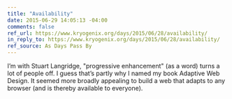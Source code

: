 ```yaml
---
title: "Availability"
date: 2015-06-29 14:05:13 -04:00
comments: false
ref_url: https://www.kryogenix.org/days/2015/06/28/availability/
in_reply_to: https://www.kryogenix.org/days/2015/06/28/availability/
ref_source: As Days Pass By
---
```


I’m with Stuart Langridge, "progressive enhancement" (as a word) turns a lot of people off. I guess that’s partly why I named my book Adaptive Web Design. It seemed more broadly appealing to build a web that adapts to any browser (and is thereby available to everyone).